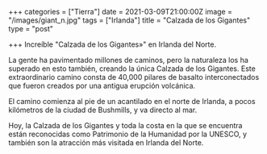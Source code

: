 +++
categories = ["Tierra"]
date = 2021-03-09T21:00:00Z
image = "/images/giant_n.jpg"
tags = ["Irlanda"]
title = "Calzada de los Gigantes"
type = "post"

+++
Increíble "Calzada de los Gigantes»" en Irlanda del Norte.  
  
La gente ha pavimentado millones de caminos, pero la naturaleza los ha superado en esto también, creando la única Calzada de los Gigantes. Este extraordinario camino consta de 40,000 pilares de basalto interconectados que fueron creados por una antigua erupción volcánica.  
  
El camino comienza al pie de un acantilado en el norte de Irlanda, a pocos kilómetros de la ciudad de Bushmills, y va directo al mar.  
  
Hoy, la Calzada de los Gigantes y toda la costa en la que se encuentra están reconocidas como Patrimonio de la Humanidad por la UNESCO, y también son la atracción más visitada en Irlanda del Norte.